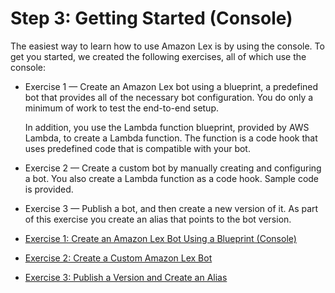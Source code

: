 # Step 3: Getting Started \(Console\)<a name="gs-console"></a>

The easiest way to learn how to use Amazon Lex is by using the console\. To get you started, we created the following exercises, all of which use the console:

+ Exercise 1 — Create an Amazon Lex bot using a blueprint, a predefined bot that provides all of the necessary bot configuration\. You do only a minimum of work to test the end\-to\-end setup\.

  In addition, you use the Lambda function blueprint, provided by AWS Lambda, to create a Lambda function\. The function is a code hook that uses predefined code that is compatible with your bot\.

+ Exercise 2 — Create a custom bot by manually creating and configuring a bot\. You also create a Lambda function as a code hook\. Sample code is provided\.

+ Exercise 3 — Publish a bot, and then create a new version of it\. As part of this exercise you create an alias that points to the bot version\.


+ [Exercise 1: Create an Amazon Lex Bot Using a Blueprint \(Console\)](gs-bp.md)
+ [Exercise 2: Create a Custom Amazon Lex Bot](getting-started-ex2.md)
+ [Exercise 3: Publish a Version and Create an Alias](gettingstarted-ex3.md)